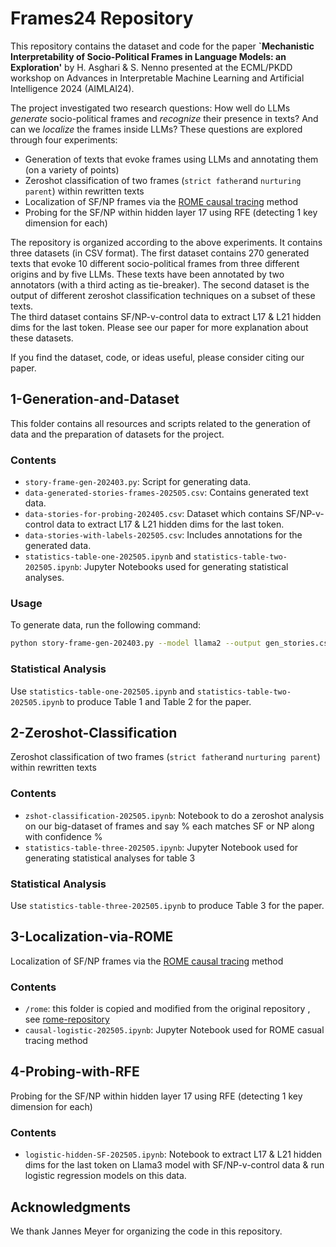 # Frames24 Repository
This repository contains the dataset and code for the paper __`Mechanistic Interpretability of Socio-Political Frames in Language Models: an Exploration'__ by H. Asghari & S. Nenno presented at the ECML/PKDD workshop on Advances in Interpretable Machine Learning and Artificial Intelligence 2024 (AIMLAI24).

The project investigated two research questions: How well do LLMs _generate_ socio-political frames and _recognize_ their presence in  texts? And can we _localize_ the frames inside LLMs? These questions are explored through four experiments:

- Generation of texts that evoke frames using LLMs and annotating them (on a variety of points) 
- Zeroshot classification of two frames (`strict father`and `nurturing parent`) within rewritten texts
- Localization of SF/NP frames via the [ROME causal tracing](https://rome.baulab.info) method
- Probing for the SF/NP within hidden layer 17 using RFE (detecting 1 key dimension for each) 

The repository is organized according to the above experiments. It contains three datasets (in CSV format).
The first dataset contains 270 generated texts that evoke 10 different socio-political frames 
from three different origins and by five LLMs. 
These texts have been annotated by two annotators (with a third acting as tie-breaker). 
The second dataset is the output of different zeroshot classification techniques on a subset of these texts.  
The third dataset contains SF/NP-v-control data to extract L17 & L21 hidden dims for the last token.
Please see our paper for more explanation about these datasets. 


If you find the dataset, code, or ideas useful, please consider citing our paper.



## 1-Generation-and-Dataset
This folder contains all resources and scripts related to the generation of data and the preparation of datasets for the project.

### Contents
- `story-frame-gen-202403.py`: Script for generating data.
- `data-generated-stories-frames-202505.csv`: Contains generated text data.
- `data-stories-for-probing-202405.csv`: Dataset which contains SF/NP-v-control data to extract L17 & L21 hidden dims for the last token.
- `data-stories-with-labels-202505.csv`: Includes annotations for the generated data.
- `statistics-table-one-202505.ipynb` and `statistics-table-two-202505.ipynb`: Jupyter Notebooks used for generating statistical analyses.

### Usage
To generate data, run the following command:
```bash
python story-frame-gen-202403.py --model llama2 --output gen_stories.csv
```

### Statistical Analysis
Use `statistics-table-one-202505.ipynb` and `statistics-table-two-202505.ipynb` to produce Table 1 and Table 2 for the paper.



## 2-Zeroshot-Classification
Zeroshot classification of two frames (`strict father`and `nurturing parent`) within rewritten texts

### Contents
- `zshot-classification-202505.ipynb`: Notebook to do a zeroshot analysis on our big-dataset of frames and say % each matches SF or NP along with confidence %
- `statistics-table-three-202505.ipynb`: Jupyter Notebook used for generating statistical analyses for table 3

### Statistical Analysis
Use `statistics-table-three-202505.ipynb` to produce Table 3 for the paper.



## 3-Localization-via-ROME
Localization of SF/NP frames via the [ROME causal tracing](https://rome.baulab.info) method

### Contents
- `/rome`: this folder is copied and modified from the original repository , see [rome-repository](https://github.com/kmeng01/rome.git)
- `causal-logistic-202505.ipynb`: Jupyter Notebook used for ROME casual tracing method


## 4-Probing-with-RFE
Probing for the SF/NP within hidden layer 17 using RFE (detecting 1 key dimension for each) 

### Contents 
- `logistic-hidden-SF-202505.ipynb`: Notebook to extract L17 & L21 hidden dims for the last token on Llama3 model with SF/NP-v-control data & run logistic regression models on this data.

## Acknowledgments
We thank Jannes Meyer for organizing the code in this repository.


